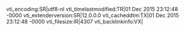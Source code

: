 vti_encoding:SR|utf8-nl
vti_timelastmodified:TR|01 Dec 2015 23:12:48 -0000
vti_extenderversion:SR|12.0.0.0
vti_cacheddtm:TX|01 Dec 2015 23:12:48 -0000
vti_filesize:IR|4307
vti_backlinkinfo:VX|
